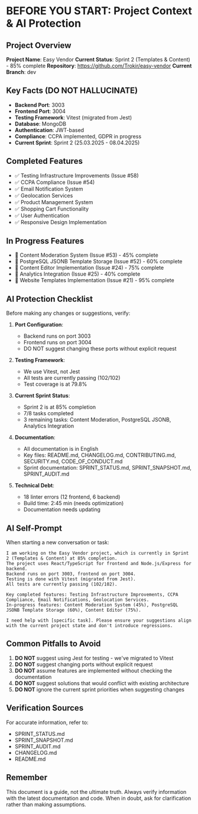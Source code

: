 # BEFORE YOU START: Project Context & AI Protection

## Project Overview

**Project Name**: Easy Vendor
**Current Status**: Sprint 2 (Templates & Content) - 85% complete
**Repository**: https://github.com/Trokir/easy-vendor
**Current Branch**: dev

## Key Facts (DO NOT HALLUCINATE)

- **Backend Port**: 3003
- **Frontend Port**: 3004
- **Testing Framework**: Vitest (migrated from Jest)
- **Database**: MongoDB
- **Authentication**: JWT-based
- **Compliance**: CCPA implemented, GDPR in progress
- **Current Sprint**: Sprint 2 (25.03.2025 - 08.04.2025)

## Completed Features

- ✅ Testing Infrastructure Improvements (Issue #58)
- ✅ CCPA Compliance (Issue #54)
- ✅ Email Notification System
- ✅ Geolocation Services
- ✅ Product Management System
- ✅ Shopping Cart Functionality
- ✅ User Authentication
- ✅ Responsive Design Implementation

## In Progress Features

- 🔄 Content Moderation System (Issue #53) - 45% complete
- 🔄 PostgreSQL JSONB Template Storage (Issue #52) - 60% complete
- 🔄 Content Editor Implementation (Issue #24) - 75% complete
- 🔄 Analytics Integration (Issue #25) - 40% complete
- 🔄 Website Templates Implementation (Issue #21) - 95% complete

## AI Protection Checklist

Before making any changes or suggestions, verify:

1. **Port Configuration**:
   - Backend runs on port 3003
   - Frontend runs on port 3004
   - DO NOT suggest changing these ports without explicit request

2. **Testing Framework**:
   - We use Vitest, not Jest
   - All tests are currently passing (102/102)
   - Test coverage is at 79.8%

3. **Current Sprint Status**:
   - Sprint 2 is at 85% completion
   - 7/8 tasks completed
   - 3 remaining tasks: Content Moderation, PostgreSQL JSONB, Analytics Integration

4. **Documentation**:
   - All documentation is in English
   - Key files: README.md, CHANGELOG.md, CONTRIBUTING.md, SECURITY.md, CODE_OF_CONDUCT.md
   - Sprint documentation: SPRINT_STATUS.md, SPRINT_SNAPSHOT.md, SPRINT_AUDIT.md

5. **Technical Debt**:
   - 18 linter errors (12 frontend, 6 backend)
   - Build time: 2:45 min (needs optimization)
   - Documentation needs updating

## AI Self-Prompt

When starting a new conversation or task:

```
I am working on the Easy Vendor project, which is currently in Sprint 2 (Templates & Content) at 85% completion. 
The project uses React/TypeScript for frontend and Node.js/Express for backend.
Backend runs on port 3003, frontend on port 3004.
Testing is done with Vitest (migrated from Jest).
All tests are currently passing (102/102).

Key completed features: Testing Infrastructure Improvements, CCPA Compliance, Email Notifications, Geolocation Services.
In-progress features: Content Moderation System (45%), PostgreSQL JSONB Template Storage (60%), Content Editor (75%).

I need help with [specific task]. Please ensure your suggestions align with the current project state and don't introduce regressions.
```

## Common Pitfalls to Avoid

1. **DO NOT** suggest using Jest for testing - we've migrated to Vitest
2. **DO NOT** suggest changing ports without explicit request
3. **DO NOT** assume features are implemented without checking the documentation
4. **DO NOT** suggest solutions that would conflict with existing architecture
5. **DO NOT** ignore the current sprint priorities when suggesting changes

## Verification Sources

For accurate information, refer to:
- SPRINT_STATUS.md
- SPRINT_SNAPSHOT.md
- SPRINT_AUDIT.md
- CHANGELOG.md
- README.md

## Remember

This document is a guide, not the ultimate truth. Always verify information with the latest documentation and code. When in doubt, ask for clarification rather than making assumptions. 